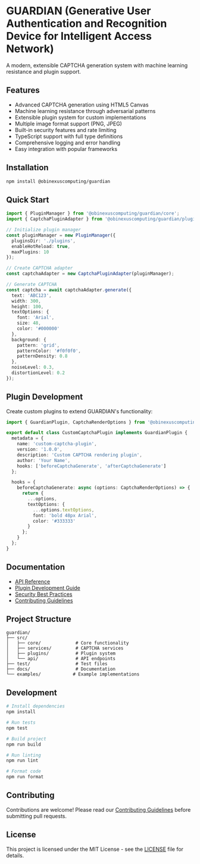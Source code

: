 # GUARDIAN (Generative User Authentication and Recognition Device for Intelligent Access Network)

A modern, extensible CAPTCHA generation system with machine learning resistance and plugin support.

## Features

- Advanced CAPTCHA generation using HTML5 Canvas
- Machine learning resistance through adversarial patterns
- Extensible plugin system for custom implementations
- Multiple image format support (PNG, JPEG)
- Built-in security features and rate limiting
- TypeScript support with full type definitions
- Comprehensive logging and error handling
- Easy integration with popular frameworks

## Installation

```bash
npm install @obinexuscomputing/guardian
```

## Quick Start

```typescript
import { PluginManager } from '@obinexuscomputing/guardian/core';
import { CaptchaPluginAdapter } from '@obinexuscomputing/guardian/plugins';

// Initialize plugin manager
const pluginManager = new PluginManager({
  pluginsDir: './plugins',
  enableHotReload: true,
  maxPlugins: 10
});

// Create CAPTCHA adapter
const captchaAdapter = new CaptchaPluginAdapter(pluginManager);

// Generate CAPTCHA
const captcha = await captchaAdapter.generate({
  text: 'ABC123',
  width: 300,
  height: 100,
  textOptions: {
    font: 'Arial',
    size: 48,
    color: '#000000'
  },
  background: {
    pattern: 'grid',
    patternColor: '#f0f0f0',
    patternDensity: 0.8
  },
  noiseLevel: 0.3,
  distortionLevel: 0.2
});
```

## Plugin Development

Create custom plugins to extend GUARDIAN's functionality:

```typescript
import { GuardianPlugin, CaptchaRenderOptions } from '@obinexuscomputing/guardian/types';

export default class CustomCaptchaPlugin implements GuardianPlugin {
  metadata = {
    name: 'custom-captcha-plugin',
    version: '1.0.0',
    description: 'Custom CAPTCHA rendering plugin',
    author: 'Your Name',
    hooks: ['beforeCaptchaGenerate', 'afterCaptchaGenerate']
  };

  hooks = {
    beforeCaptchaGenerate: async (options: CaptchaRenderOptions) => {
      return {
        ...options,
        textOptions: {
          ...options.textOptions,
          font: 'bold 48px Arial',
          color: '#333333'
        }
      };
    }
  };
}
```

## Documentation

- [API Reference](docs/API.md)
- [Plugin Development Guide](docs/PLUGINS.md)
- [Security Best Practices](docs/SECURITY.md)
- [Contributing Guidelines](CONTRIBUTING.md)

## Project Structure

```
guardian/
├── src/
│   ├── core/             # Core functionality
│   ├── services/         # CAPTCHA services
│   ├── plugins/          # Plugin system
│   └── api/              # API endpoints
├── test/                 # Test files
├── docs/                 # Documentation
└── examples/            # Example implementations
```

## Development

```bash
# Install dependencies
npm install

# Run tests
npm test

# Build project
npm run build

# Run linting
npm run lint

# Format code
npm run format
```

## Contributing

Contributions are welcome! Please read our [Contributing Guidelines](CONTRIBUTING.md) before submitting pull requests.

## License

This project is licensed under the MIT License - see the [LICENSE](LICENSE) file for details.
